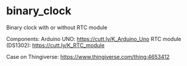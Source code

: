 # binary_clock
Binary clock with or without RTC module

Components:
Arduino UNO: https://cutt.ly/K_Arduino_Uno
RTC module (DS1302): https://cutt.ly/K_RTC_module

Case on Thingiverse: https://www.thingiverse.com/thing:4653412

